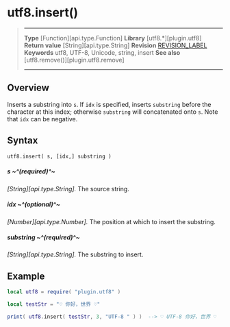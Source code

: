 # utf8.insert()

> --------------------- ------------------------------------------------------------------------------------------
> __Type__              [Function][api.type.Function]
> __Library__           [utf8.*][plugin.utf8]
> __Return value__      [String][api.type.String]
> __Revision__          [REVISION_LABEL](REVISION_URL)
> __Keywords__          utf8, UTF-8, Unicode, string, insert
> __See also__			[utf8.remove()][plugin.utf8.remove]
> --------------------- ------------------------------------------------------------------------------------------


## Overview

Inserts a substring into `s`. If `idx` is specified, inserts `substring` before the character at this index; otherwise `substring` will concatenated onto `s`. Note that `idx` can be negative.


## Syntax

	utf8.insert( s, [idx,] substring )

##### s ~^(required)^~
_[String][api.type.String]._ The source string.

##### idx ~^(optional)^~
_[Number][api.type.Number]._ The position at which to insert the substring.

##### substring ~^(required)^~
_[String][api.type.String]._ The substring to insert.


## Example

``````lua
local utf8 = require( "plugin.utf8" )

local testStr = "♡ 你好，世界 ♡"

print( utf8.insert( testStr, 3, "UTF-8 " ) )  --> ♡ UTF-8 你好，世界 ♡
``````
